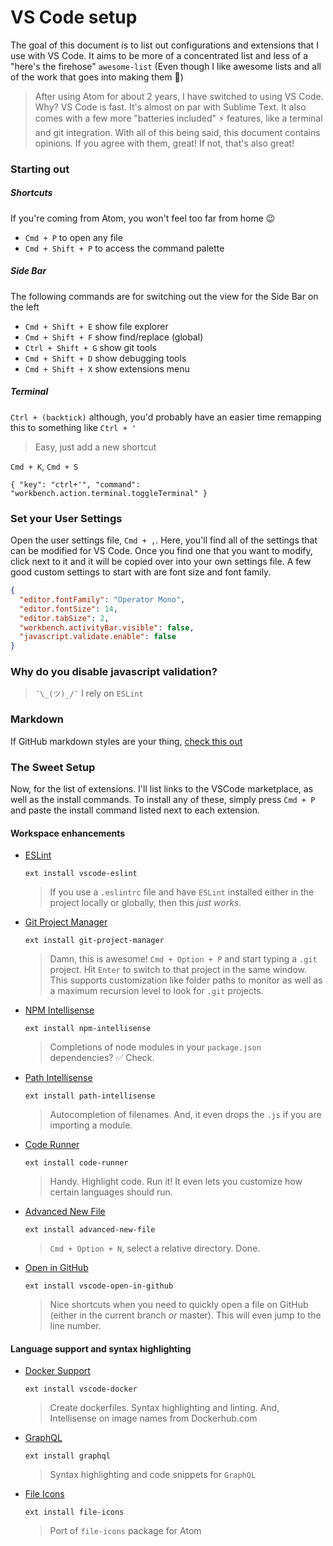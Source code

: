 # VS Code setup 
The goal of this document is to list out configurations and extensions that I use with VS Code. It aims to be more of a concentrated list and less of a "here's the firehose" `awesome-list` (Even though I like awesome lists and all of the work that goes into making them :clap:)

> After using Atom for about 2 years, I have switched to using VS Code. Why? VS Code is fast. It's almost on par with Sublime Text. It also comes with a few more "batteries included" ⚡️ features, like a terminal and git integration. With all of this being said, this document contains opinions. If you agree with them, great! If not, that's also great!

### Starting out
##### Shortcuts
If you're coming from Atom, you won't feel too far from home 😉

- `Cmd + P` to open any file
- `Cmd + Shift + P` to access the command palette

##### Side Bar 
The following commands are for switching out the view for the Side Bar on the left

- `Cmd + Shift + E` show file explorer
- `Cmd + Shift + F` show find/replace (global)
- `Ctrl + Shift + G` show git tools
- `Cmd + Shift + D` show debugging tools
- `Cmd + Shift + X` show extensions menu

##### Terminal
`Ctrl + (backtick)` although, you'd probably have an easier time remapping this to something like `Ctrl + '`
> Easy, just add a new shortcut 

`Cmd + K`, `Cmd + S`

`{ "key": "ctrl+'", "command": "workbench.action.terminal.toggleTerminal" }`

### Set your User Settings
Open the user settings file, `Cmd + ,`. Here, you'll find all of the settings that can be modified for VS Code. Once you find one that you want to modify, click next to it and it will be copied over into your own settings file. A few good custom settings to start with are font size and font family.

```json
{
  "editor.fontFamily": "Operator Mono",
  "editor.fontSize": 14,
  "editor.tabSize": 2,
  "workbench.activityBar.visible": false,
  "javascript.validate.enable": false
}
```
### Why do you disable javascript validation? 
> `¯\_(ツ)_/¯` I rely on `ESLint`

### Markdown
If GitHub markdown styles are your thing, [check this out](https://gist.github.com/cdonohue/f53cbf1d2476b14b431d20ca6ba663d5) 

### The Sweet Setup
Now, for the list of extensions. I'll list links to the VSCode marketplace, as well as the install commands. To install any of these, simply press `Cmd + P` and paste the install command listed next to each extension.

#### Workspace enhancements
- [ESLint](https://marketplace.visualstudio.com/items?itemName=dbaeumer.vscode-eslint)

  `ext install vscode-eslint`

  > If you use a `.eslintrc` file and have `ESLint` installed either in the project locally or globally, then this _just works_.
  
- [Git Project Manager](https://marketplace.visualstudio.com/items?itemName=felipecaputo.git-project-manager)

  `ext install git-project-manager`
  
  > Damn, this is awesome! `Cmd + Option + P` and start typing a `.git` project. Hit `Enter` to switch to that project in the same window. This supports customization like folder paths to monitor as well as a maximum recursion level to look for `.git` projects.
  
- [NPM Intellisense](https://marketplace.visualstudio.com/items?itemName=christian-kohler.npm-intellisense)

  `ext install npm-intellisense`

  > Completions of node modules in your `package.json` dependencies? ✅ Check.
- [Path Intellisense](https://marketplace.visualstudio.com/items?itemName=christian-kohler.path-intellisense)

  `ext install path-intellisense`

  > Autocompletion of filenames. And, it even drops the `.js` if you are importing a module.
  
- [Code Runner](https://marketplace.visualstudio.com/items?itemName=formulahendry.code-runner)

  `ext install code-runner`

  > Handy. Highlight code. Run it! It even lets you customize how certain languages should run.
  
- [Advanced New File](https://marketplace.visualstudio.com/items?itemName=patbenatar.advanced-new-file)

  `ext install advanced-new-file`

  > `Cmd + Option + N`, select a relative directory. Done.
  
- [Open in GitHub](https://marketplace.visualstudio.com/items?itemName=sysoev.vscode-open-in-github)

  `ext install vscode-open-in-github`

  > Nice shortcuts when you need to quickly open a file on GitHub (either in the current branch _or_ master). This will even jump to the line number.
  
#### Language support and syntax highlighting
- [Docker Support](https://marketplace.visualstudio.com/items?itemName=PeterJausovec.vscode-docker)

  `ext install vscode-docker`

  > Create dockerfiles. Syntax highlighting and linting. And, Intellisense on image names from Dockerhub.com

- [GraphQL](https://marketplace.visualstudio.com/items?itemName=mquandalle.graphql)

  `ext install graphql`

  > Syntax highlighting and code snippets for `GraphQL`
  
- [File Icons](https://marketplace.visualstudio.com/items?itemName=file-icons.file-icons)

  `ext install file-icons`
  
  > Port of `file-icons` package for Atom
